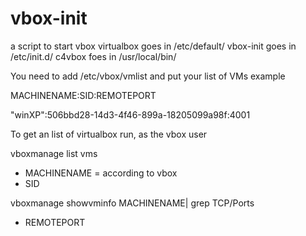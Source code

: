vbox-init
=========

a script to start vbox
virtualbox goes in /etc/default/
vbox-init goes in /etc/init.d/
c4vbox foes in /usr/local/bin/


You need to add /etc/vbox/vmlist and put your list of VMs
example

MACHINENAME:SID:REMOTEPORT

"winXP":506bbd28-14d3-4f46-899a-18205099a98f:4001


To get an list of virtualbox run, as the vbox user

vboxmanage list vms

 - MACHINENAME = according to vbox
 - SID

vboxmanage showvminfo MACHINENAME| grep TCP/Ports

 - REMOTEPORT
